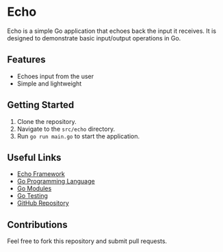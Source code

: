 # Echo

Echo is a simple Go application that echoes back the input it receives. It is designed to demonstrate basic input/output operations in Go.

## Features
- Echoes input from the user
- Simple and lightweight

## Getting Started
1. Clone the repository.
2. Navigate to the `src/echo` directory.
3. Run `go run main.go` to start the application.

## Useful Links
- [Echo Framework](https://echo.labstack.com/)
- [Go Programming Language](https://golang.org)
- [Go Modules](https://blog.golang.org/using-go-modules)
- [Go Testing](https://golang.org/pkg/testing/)
- [GitHub Repository](https://github.com/smaruf/go-lang-study)

## Contributions
Feel free to fork this repository and submit pull requests.

